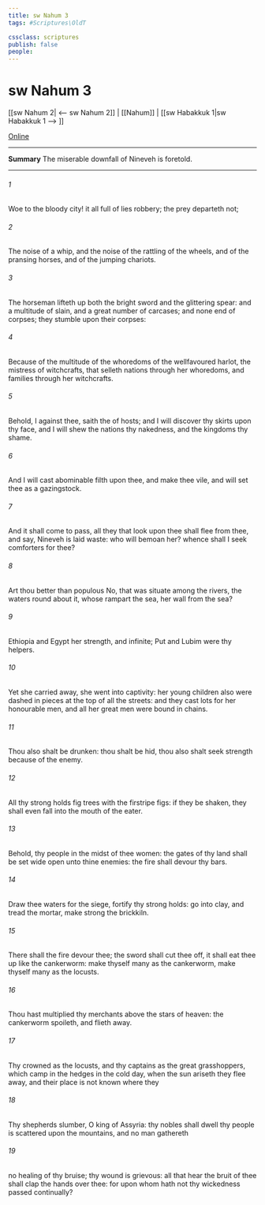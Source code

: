```yaml
---
title: sw Nahum 3
tags: #Scriptures\OldT

cssclass: scriptures
publish: false
people:
---
```


# sw Nahum 3
[[sw Nahum 2| <-- sw Nahum 2]] | [[Nahum]] | [[sw Habakkuk 1|sw Habakkuk 1 --> ]]

[Online](https://churchofjesuschrist.org/study/scriptures/ot/nahum/3?lang=eng)

---
__Summary__
The miserable downfall of Nineveh is foretold.

---
###### 1 
Woe to the bloody city! it  all full of lies  robbery; the prey departeth not;

###### 2 
The noise of a whip, and the noise of the rattling of the wheels, and of the pransing horses, and of the jumping chariots.

###### 3 
The horseman lifteth up both the bright sword and the glittering spear: and  a multitude of slain, and a great number of carcases; and  none end of  corpses; they stumble upon their corpses:

###### 4 
Because of the multitude of the whoredoms of the wellfavoured harlot, the mistress of witchcrafts, that selleth nations through her whoredoms, and families through her witchcrafts.

###### 5 
Behold, I  against thee, saith the  of hosts; and I will discover thy skirts upon thy face, and I will shew the nations thy nakedness, and the kingdoms thy shame.

###### 6 
And I will cast abominable filth upon thee, and make thee vile, and will set thee as a gazingstock.

###### 7 
And it shall come to pass,  all they that look upon thee shall flee from thee, and say, Nineveh is laid waste: who will bemoan her? whence shall I seek comforters for thee?

###### 8 
Art thou better than populous No, that was situate among the rivers,  the waters round about it, whose rampart  the sea,  her wall  from the sea?

###### 9 
Ethiopia and Egypt  her strength, and  infinite; Put and Lubim were thy helpers.

###### 10 
Yet  she carried away, she went into captivity: her young children also were dashed in pieces at the top of all the streets: and they cast lots for her honourable men, and all her great men were bound in chains.

###### 11 
Thou also shalt be drunken: thou shalt be hid, thou also shalt seek strength because of the enemy.

###### 12 
All thy strong holds  fig trees with the firstripe figs: if they be shaken, they shall even fall into the mouth of the eater.

###### 13 
Behold, thy people in the midst of thee  women: the gates of thy land shall be set wide open unto thine enemies: the fire shall devour thy bars.

###### 14 
Draw thee waters for the siege, fortify thy strong holds: go into clay, and tread the mortar, make strong the brickkiln.

###### 15 
There shall the fire devour thee; the sword shall cut thee off, it shall eat thee up like the cankerworm: make thyself many as the cankerworm, make thyself many as the locusts.

###### 16 
Thou hast multiplied thy merchants above the stars of heaven: the cankerworm spoileth, and flieth away.

###### 17 
Thy crowned  as the locusts, and thy captains as the great grasshoppers, which camp in the hedges in the cold day,  when the sun ariseth they flee away, and their place is not known where they 

###### 18 
Thy shepherds slumber, O king of Assyria: thy nobles shall dwell  thy people is scattered upon the mountains, and no man gathereth 

###### 19 
 no healing of thy bruise; thy wound is grievous: all that hear the bruit of thee shall clap the hands over thee: for upon whom hath not thy wickedness passed continually?

